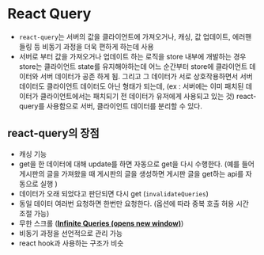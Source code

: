 # React Query

- `react-query`는 서버의 값을 클라이언트에 가져오거나, 캐싱, 값 업데이트, 에러핸들링 등 비동기 과정을 더욱 편하게 하는데 사용
- 서버로 부터 값을 가져오거나 업데이트 하는 로직을 store 내부에 개발하는 경우 store는 클라이언트 state를 유지해야하는데 어느 순간부터 store에 클라이언트 데이터와 서버 데이터가 공존 하게 됨. 그리고 그 데이터가 서로 상호작용하면서 서버 데이터도 클라이언트 데이터도 아닌 형태가 되는데, (ex : 서버에는 이미 패치된 데이터가 클라이언트에서는 패치되기 전 데이터가 유저에게 사용되고 있는 것) react-query를 사용함으로 서버, 클라이언트 데이터를 분리할 수 있다.

## **react-query의 장점**

- 캐싱 기능
- get을 한 데이터에 대해 update를 하면 자동으로 get을 다시 수행한다. (예를 들어 게시판의 글을 가져왔을 때 게시판의 글을 생성하면 게시판 글을 get하는 api를 자동으로 실행 )
- 데이터가 오래 되었다고 판단되면 다시 get (`invalidateQueries`)
- 동일 데이터 여러번 요청하면 한번만 요청한다. (옵션에 따라 중복 호출 허용 시간 조절 가능)
- 무한 스크롤 (**[Infinite Queries (opens new window)](https://react-query.tanstack.com/guides/infinite-queries)**)
- 비동기 과정을 선언적으로 관리 가능
- react hook과 사용하는 구조가 비슷
